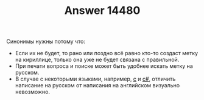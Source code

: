 ﻿---
title: "Answer 14480"
se.owner.user_id: 178988
se.owner.display_name: "Qwertiy"
se.owner.link: "https://ru.meta.stackoverflow.com/users/178988/qwertiy"
se.answer_id: 14480
se.question_id: 14477
se.post_type: answer
se.is_accepted: True
---
<p>Синонимы нужны потому что:</p>
<ul>
<li>Если их не будет, то рано или поздно всё равно кто-то создаст метку на кириллице, только она уже не будет связана с правильной.</li>
<li>При печати вопроса и поиске может быть удобнее искать метку на русском.</li>
<li>В случае с некоторыми языками, например, <a href="https://ru.stackoverflow.com/questions/tagged/c" class="s-tag post-tag" title="показать вопросы с меткой [c]" aria-label="показать вопросы с меткой [c]" rel="tag" aria-labelledby="tag-c-tooltip-container" data-tag-menu-origin="Unknown">c</a> и <a href="https://ru.stackoverflow.com/questions/tagged/c%23" class="s-tag post-tag" title="показать вопросы с меткой [c#]" aria-label="показать вопросы с меткой [c#]" rel="tag" aria-labelledby="tag-c#-tooltip-container" data-tag-menu-origin="Unknown">c#</a>, отличить написание на русском от написания на английском визуально невозможно.</li>
</ul>
